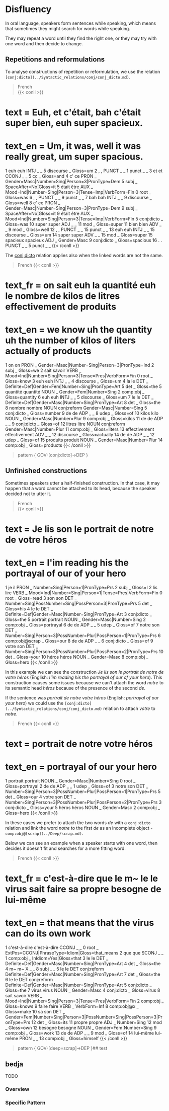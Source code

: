 # Disfluency

In oral language, speakers form sentences while speaking, which means that sometimes they might search for words while speaking.

They may repeat a word until they find the right one, or they may try with one word and then decide to change.


## Repetitions and reformulations

To analyse constructions of repetition or reformulation, we use the relation `[conj:dicto](../Syntactic_relations/conj/conj_dicto.md)`.

> French   
{{< conll >}}
# text = Euh, et c'était, bah c'était super bien, euh super spacieux.
# text_en = Um, it was, well it was really great, um super spacious. 
1	euh	euh	INTJ	_	_	5	discourse	_	Gloss=um
2	,	,	PUNCT	_	_	1	punct	_	_
3	et	et	CCONJ	_	_	5	cc	_	Gloss=and
4	c'	ce	PRON	_	Gender=Masc|Number=Sing|Person=3|PronType=Dem	5	subj	_	SpaceAfter=No|Gloss=it
5	était	être	AUX	_	Mood=Ind|Number=Sing|Person=3|Tense=Imp|VerbForm=Fin	0	root	_	Gloss=was
6	,	,	PUNCT	_	_	9	punct	_	_
7	bah	bah	INTJ	_	_	9	discourse	_	Gloss=well
8	c'	ce	PRON	_	Gender=Masc|Number=Sing|Person=3|PronType=Dem	9	subj	_	SpaceAfter=No|Gloss=it
9	était	être	AUX	_	Mood=Ind|Number=Sing|Person=3|Tense=Imp|VerbForm=Fin	5	conj:dicto	_	Gloss=was
10	super	super	ADJ	_	_	11	mod	_	Gloss=super
11	bien	bien	ADV	_	_	9	mod	_	Gloss=well
12	,	,	PUNCT	_	_	15	punct	_	_
13	euh	euh	INTJ	_	_	15	discourse	_	Gloss=um
14	super	super	ADV	_	_	15	mod	_	Gloss=super
15	spacieux	spacieux	ADJ	_	Gender=Masc	9	conj:dicto	_	Gloss=spacious
16	.	.	PUNCT	_	_	5	punct	_	_
{{< /conll >}}
  

The [conj:dicto](../Syntactic_relations/conj/conj_dicto.md) relation applies also when the linked words are not the same.

> French
{{< conll >}}
# text_fr = on sait euh la quantité euh le nombre de kilos de litres effectivement de produits
# text_en = we know uh the quantity uh the number of kilos of liters actually of products 
1	on	on	PRON	_	Gender=Masc|Number=Sing|Person=3|PronType=Ind	2	subj	_	Gloss=we
2	sait	savoir	VERB	_	Mood=Ind|Number=Sing|Person=3|Tense=Pres|VerbForm=Fin	0	root	_	Gloss=know
3	euh	euh	INTJ	_	_	4	discourse	_	Gloss=um
4	la	le	DET	_	Definite=Def|Gender=Fem|Number=Sing|PronType=Art	5	det	_	Gloss=the
5	quantité	quantité	NOUN	_	Gender=Fem|Number=Sing	2	comp:obj	_	Gloss=quantity
6	euh	euh	INTJ	_	_	5	discourse	_	Gloss=um
7	le	le	DET	_	Definite=Def|Gender=Masc|Number=Sing|PronType=Art	8	det	_	Gloss=the
8	nombre	nombre	NOUN	conj:reform	Gender=Masc|Number=Sing	5	conj:dicto	_	Gloss=number
9	de	de	ADP	_	_	8	udep	_	Gloss=of
10	kilos	kilo	NOUN	_	Gender=Masc|Number=Plur	9	comp:obj	_	Gloss=kilos
11	de	de	ADP	_	_	9	conj:dicto	_	Gloss=of
12	litres	litre	NOUN	conj:reform	Gender=Masc|Number=Plur	11	comp:obj	_	Gloss=liters
13	effectivement	effectivement	ADV	_	_	12	discourse	_	Gloss=actually
14	de	de	ADP	_	_	12	udep	_	Gloss=of
15	produits	produit	NOUN	_	Gender=Masc|Number=Plur	14	comp:obj	_	Gloss=products
{{< /conll >}}
  

> pattern { GOV-[conj:dicto]->DEP }

## Unfinished constructions

Sometimes speakers utter a half-finished construction. In that case, it may happen that a word cannot be attached to its head, because the speaker decided not to utter it.

> French  
{{< conll >}}
# text = Je lis son le portrait de notre de votre héros
# text_en = I'im reading his the portrayal of our of your hero
1	je	il	PRON	_	Number=Sing|Person=1|PronType=Prs	2	subj	_	Gloss=I
2	lis	lire	VERB	_	Mood=Ind|Number=Sing|Person=1|Tense=Pres|VerbForm=Fin	0	root	_	Gloss=read
3	son	son	DET	_	Number=Sing|PossNumber=Sing|PossPerson=3|PronType=Prs	5	det	_	Gloss=his
4	le	le	DET	_	Definite=Def|Gender=Masc|Number=Sing|PronType=Art	3	conj:dicto	_	Gloss=the
5	portrait	portrait	NOUN	_	Gender=Masc|Number=Sing	2	comp:obj	_	Gloss=portrayal
6	de	de	ADP	_	_	5	udep	_	Gloss=of
7	notre	son	DET	_	Number=Sing|Person=3|PossNumber=Plur|PossPerson=1|PronType=Prs	6	comp:obj@scrap	_	Gloss=our
8	de	de	ADP	_	_	6	conj:dicto	_	Gloss=of
9	votre	son	DET	_	Number=Sing|Person=3|PossNumber=Plur|PossPerson=2|PronType=Prs	10	det	_	Gloss=your
10	héros	héros	NOUN	_	Gender=Masc	8	comp:obj	_	Gloss=hero
{{< /conll >}}

In this example we can see the construction *Je lis son le portrait de notre de votre héros* (English: *I'im reading his the portrayal of our of your hero*). This construction causes some issues because we can't attach the word *notre* to its semantic head *héros* because of the presence of the second *de*.

If the sentence was *portrait de notre votre héros* (English: *portrayal of our your hero*) we could use the `[conj:dicto](../Syntactic_relations/conj/conj_dicto.md)` relation to attach *votre* to *notre*.

> French
{{< conll >}}
# text = portrait de notre votre héros
# text_en = portrayal of our your hero
1	portrait	portrait	NOUN	_	Gender=Masc|Number=Sing	0	root	_	Gloss=portrayal
2	de	de	ADP	_	_	1	udep	_	Gloss=of
3	notre	son	DET	_	Number=Sing|Person=3|PossNumber=Plur|PossPerson=1|PronType=Prs	5	det	_	Gloss=our
4	votre	son	DET	_	Number=Sing|Person=3|PossNumber=Plur|PossPerson=2|PronType=Prs	3	conj:dicto	_	Gloss=your
5	héros	héros	NOUN	_	Gender=Masc	2	comp:obj	_	Gloss=hero
{{< /conll >}}

In these cases we prefer to attach the two words *de* with a `conj:dicto` relation and link the word *notre* to the first *de* as an incomplete object - `comp:obj@[scrap](../Deep/scrap.md)`.

Below we can see an example when a speaker starts with one word, then decides it doesn't fit and searches for a more fitting word.
  
> French
{{< conll >}}
# text_fr = c'est-à-dire que le m~ le le virus sait faire sa propre besogne de lui-même
# text_en = that means that the virus can do its own work
1	c'est-à-dire	c'est-à-dire	CCONJ	_	_	0	root	_	ExtPos=CCONJ|PhraseType=Idiom|Gloss=that_means
2	que	que	SCONJ	_	_	1	comp:obj	_	InIdiom=Yes|Gloss=that
3	le	le	DET	_	Definite=Def|Gender=Masc|Number=Sing|PronType=Art	4	det	_	Gloss=the
4	m~	m~	X	_	_	8	subj	_	_
5	le	le	DET	conj:reform	Definite=Def|Gender=Masc|Number=Sing|PronType=Art	7	det	_	Gloss=the
6	le	le	DET	conj:reform	Definite=Def|Gender=Masc|Number=Sing|PronType=Art	5	conj:dicto	_	Gloss=the
7	virus	virus	NOUN	_	Gender=Masc	4	conj:dicto	_	Gloss=virus
8	sait	savoir	VERB	_	Mood=Ind|Number=Sing|Person=3|Tense=Pres|VerbForm=Fin	2	comp:obj	_	Gloss=knows
9	faire	faire	VERB	_	VerbForm=Inf	8	comp:obj@x	_	Gloss=make
10	sa	son	DET	_	Gender=Fem|Number=Sing|Person=3|PossNumber=Sing|PossPerson=3|PronType=Prs	12	det	_	Gloss=its
11	propre	propre	ADJ	_	Number=Sing	12	mod	_	Gloss=own
12	besogne	besogne	NOUN	_	Gender=Fem|Number=Sing	9	comp:obj	_	Gloss=work
13	de	de	ADP	_	_	9	mod	_	Gloss=of
14	lui-même	lui-même	PRON	_	_	13	comp:obj	_	Gloss=himself
{{< /conll >}}

>pattern { GOV-[deep=scrap]->DEP }## test 









## bedja

TODO
### Overview

### Specific Pattern


